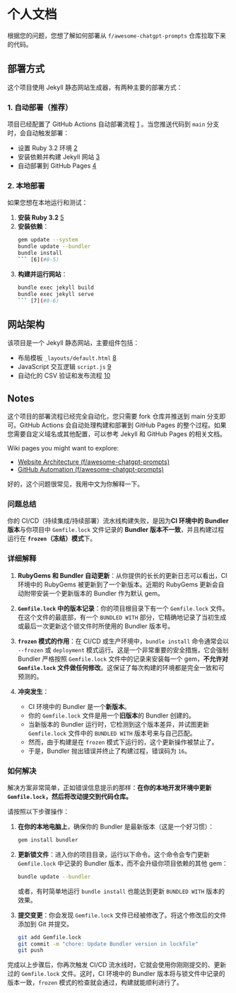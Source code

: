 # 个人文档

根据您的问题，您想了解如何部署从 `f/awesome-chatgpt-prompts` 仓库拉取下来的代码。<cite/>

## 部署方式

这个项目使用 Jekyll 静态网站生成器，有两种主要的部署方式：

### 1. 自动部署（推荐）

项目已经配置了 GitHub Actions 自动部署流程 [1](#0-0) 。当您推送代码到 `main` 分支时，会自动触发部署：

- 设置 Ruby 3.2 环境 [2](#0-1) 
- 安装依赖并构建 Jekyll 网站 [3](#0-2) 
- 自动部署到 GitHub Pages [4](#0-3) 

### 2. 本地部署

如果您想在本地运行和测试：

1. **安装 Ruby 3.2** [5](#0-4) 
2. **安装依赖**：
   ```bash
   gem update --system
   bundle update --bundler
   bundle install
   ``` [6](#0-5) 

3. **构建并运行网站**：
   ```bash
   bundle exec jekyll build
   bundle exec jekyll serve
   ``` [7](#0-6) 

## 网站架构

该项目是一个 Jekyll 静态网站，主要组件包括：
- 布局模板 `_layouts/default.html` [8](#0-7) 
- JavaScript 交互逻辑 `script.js` [9](#0-8) 
- 自动化的 CSV 验证和发布流程 [10](#0-9) 

## Notes

这个项目的部署流程已经完全自动化，您只需要 fork 仓库并推送到 main 分支即可。GitHub Actions 会自动处理构建和部署到 GitHub Pages 的整个过程。如果您需要自定义域名或其他配置，可以参考 Jekyll 和 GitHub Pages 的相关文档。

Wiki pages you might want to explore:
- [Website Architecture (f/awesome-chatgpt-prompts)](/wiki/f/awesome-chatgpt-prompts#3.1)
- [GitHub Automation (f/awesome-chatgpt-prompts)](/wiki/f/awesome-chatgpt-prompts#5)


好的，这个问题很常见，我用中文为你解释一下。

### 问题总结

你的 CI/CD（持续集成/持续部署）流水线构建失败，是因为**CI 环境中的 Bundler 版本**与你项目中 `Gemfile.lock` 文件记录的 **Bundler 版本不一致**，并且构建过程运行在 **`frozen`（冻结）模式**下。

### 详细解释

1.  **RubyGems 和 Bundler 自动更新**：从你提供的长长的更新日志可以看出，CI 环境中的 RubyGems 被更新到了一个新版本。近期的 RubyGems 更新会自动附带安装一个更新版本的 Bundler 作为默认 gem。

2.  **`Gemfile.lock` 中的版本记录**：你的项目根目录下有一个 `Gemfile.lock` 文件。在这个文件的最底部，有一个 `BUNDLED WITH` 部分，它精确地记录了当初生成或最后一次更新这个锁文件时所使用的 Bundler 版本号。

3.  **`frozen` 模式的作用**：在 CI/CD 或生产环境中，`bundle install` 命令通常会以 `--frozen` 或 `deployment` 模式运行。这是一个非常重要的安全措施，它会强制 Bundler 严格按照 `Gemfile.lock` 文件中的记录来安装每一个 gem，**不允许对 `Gemfile.lock` 文件做任何修改**。这保证了每次构建的环境都是完全一致和可预测的。

4.  **冲突发生**：
    *   CI 环境中的 Bundler 是一个**新版本**。
    *   你的 `Gemfile.lock` 文件是用一个**旧版本**的 Bundler 创建的。
    *   当新版本的 Bundler 运行时，它检测到这个版本差异，并试图更新 `Gemfile.lock` 文件中的 `BUNDLED WITH` 版本号来与自己匹配。
    *   然而，由于构建是在 `frozen` 模式下运行的，这个更新操作被禁止了。
    *   于是，Bundler 抛出错误并终止了构建过程，错误码为 `16`。

### 如何解决

解决方案非常简单，正如错误信息提示的那样：**在你的本地开发环境中更新 `Gemfile.lock`，然后将改动提交到代码仓库。**

请按照以下步骤操作：

1.  **在你的本地电脑上**，确保你的 Bundler 是最新版本（这是一个好习惯）：
    ```bash
    gem install bundler
    ```

2.  **更新锁文件**：进入你的项目目录，运行以下命令。这个命令会专门更新 `Gemfile.lock` 中记录的 Bundler 版本，而不会升级你项目依赖的其他 gem：
    ```bash
    bundle update --bundler
    ```
    或者，有时简单地运行 `bundle install` 也能达到更新 `BUNDLED WITH` 版本的效果。

3.  **提交变更**：你会发现 `Gemfile.lock` 文件已经被修改了。将这个修改后的文件添加到 Git 并提交。
    ```bash
    git add Gemfile.lock
    git commit -m "chore: Update Bundler version in lockfile"
    git push
    ```

完成以上步骤后，你再次触发 CI/CD 流水线时，它就会使用你刚刚提交的、更新过的 `Gemfile.lock` 文件。这时，CI 环境中的 Bundler 版本将与锁文件中记录的版本一致，`frozen` 模式的检查就会通过，构建就能顺利进行了。